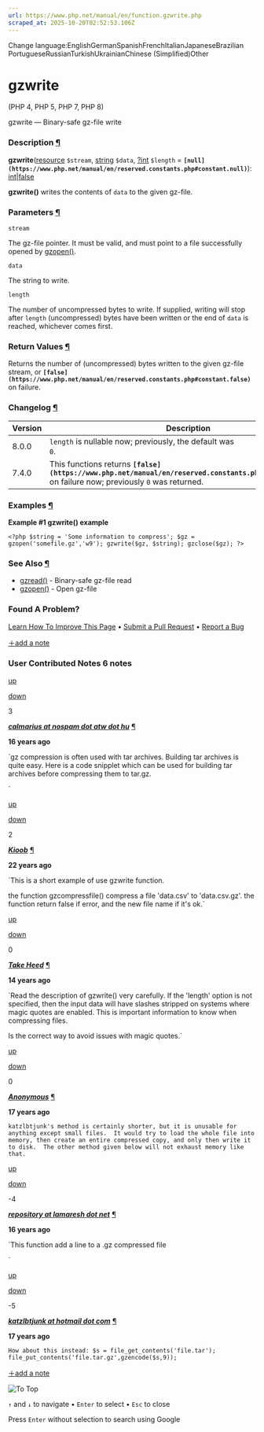 ```yaml
---
url: https://www.php.net/manual/en/function.gzwrite.php
scraped_at: 2025-10-20T02:52:53.106Z
---
```


Change language:EnglishGermanSpanishFrenchItalianJapaneseBrazilian PortugueseRussianTurkishUkrainianChinese (Simplified)Other

# gzwrite

(PHP 4, PHP 5, PHP 7, PHP 8)

gzwrite — Binary-safe gz-file write

### Description [¶](https://www.php.net/manual/en/function.gzwrite.php\#refsect1-function.gzwrite-description)

**gzwrite**([resource](https://www.php.net/manual/en/language.types.resource.php) `$stream`, [string](https://www.php.net/manual/en/language.types.string.php) `$data`, [?](https://www.php.net/manual/en/language.types.null.php)[int](https://www.php.net/manual/en/language.types.integer.php) `$length` = **`[null](https://www.php.net/manual/en/reserved.constants.php#constant.null)`**): [int](https://www.php.net/manual/en/language.types.integer.php)\|[false](https://www.php.net/manual/en/language.types.singleton.php)

**gzwrite()** writes the contents of
`data` to the given gz-file.


### Parameters [¶](https://www.php.net/manual/en/function.gzwrite.php\#refsect1-function.gzwrite-parameters)

`stream`

The gz-file pointer. It must be valid, and must point to a file
successfully opened by [gzopen()](https://www.php.net/manual/en/function.gzopen.php).


`data`

The string to write.


`length`

The number of uncompressed bytes to write. If supplied, writing will
stop after `length` (uncompressed) bytes have been
written or the end of `data` is reached,
whichever comes first.


### Return Values [¶](https://www.php.net/manual/en/function.gzwrite.php\#refsect1-function.gzwrite-returnvalues)


Returns the number of (uncompressed) bytes written to the given gz-file
stream, or **`[false](https://www.php.net/manual/en/reserved.constants.php#constant.false)`** on failure.


### Changelog [¶](https://www.php.net/manual/en/function.gzwrite.php\#refsect1-function.gzwrite-changelog)

| Version | Description |
| --- | --- |
| 8.0.0 | `length` is nullable now; previously, the default was<br> `0`. |
| 7.4.0 | This functions returns **`[false](https://www.php.net/manual/en/reserved.constants.php#constant.false)`** on failure now; previously `0` was returned. |

### Examples [¶](https://www.php.net/manual/en/function.gzwrite.php\#refsect1-function.gzwrite-examples)

**Example #1 **gzwrite()** example**

`<?php
$string = 'Some information to compress';
$gz = gzopen('somefile.gz','w9');
gzwrite($gz, $string);
gzclose($gz);
?>`

### See Also [¶](https://www.php.net/manual/en/function.gzwrite.php\#refsect1-function.gzwrite-seealso)

- [gzread()](https://www.php.net/manual/en/function.gzread.php) \- Binary-safe gz-file read
- [gzopen()](https://www.php.net/manual/en/function.gzopen.php) \- Open gz-file

### Found A Problem?

[Learn How To Improve This Page](https://github.com/php/doc-base/blob/master/README.md "This will take you to our contribution guidelines on GitHub")
•
[Submit a Pull Request](https://github.com/php/doc-en/blob/master/reference/zlib/functions/gzwrite.xml)
•
[Report a Bug](https://github.com/php/doc-en/issues/new?body=From%20manual%20page:%20https:%2F%2Fphp.net%2Ffunction.gzwrite%0A%0A---)

[＋add a note](https://www.php.net/manual/add-note.php?sect=function.gzwrite&repo=en&redirect=https://www.php.net/manual/en/function.gzwrite.php)

### User Contributed Notes 6 notes

[up](https://www.php.net/manual/vote-note.php?id=88746&page=function.gzwrite&vote=up "Vote up!")

[down](https://www.php.net/manual/vote-note.php?id=88746&page=function.gzwrite&vote=down "Vote down!")

3


[**_calmarius at nospam dot atw dot hu_**](https://www.php.net/manual/en/function.gzwrite.php#88746) [¶](https://www.php.net/manual/en/function.gzwrite.php#88746)

**16 years ago**

`gz compression is often used with tar archives. Building tar archives is quite easy. Here is a code snipplet which can be used for building tar archives before compressing them to tar.gz.
<?php
//\/\/\/\/\/\/\/\/\/\/\/\/\/\/\/\/\/\/\/\
// Adds file header to the tar file, it is used before adding file content.
// f: file resource (provided by eg. fopen)
// phisfn: path to file
// archfn: path to file in archive, directory names must be followed by '/'
//\/\/\/\/\/\/\/\/\/\/\/\/\/\/\/\/\/\/\/\/\
function TarAddHeader($f,$phisfn,$archfn)
{
    $info=stat($phisfn);
    $ouid=sprintf("%6s ", decoct($info[4]));
    $ogid=sprintf("%6s ", decoct($info[5]));
    $omode=sprintf("%6s ", decoct(fileperms($phisfn)));
    $omtime=sprintf("%11s", decoct(filemtime($phisfn)));
    if (@is_dir($phisfn))
    {
         $type="5";
         $osize=sprintf("%11s ", decoct(0));
    }
    else
    {
         $type='';
         $osize=sprintf("%11s ", decoct(filesize($phisfn)));
         clearstatcache();
    }
    $dmajor = '';
    $dminor = '';
    $gname = '';
    $linkname = '';
    $magic = '';
    $prefix = '';
    $uname = '';
    $version = '';
    $chunkbeforeCS=pack("a100a8a8a8a12A12",$archfn, $omode, $ouid, $ogid, $osize, $omtime);
    $chunkafterCS=pack("a1a100a6a2a32a32a8a8a155a12", $type, $linkname, $magic, $version, $uname, $gname, $dmajor, $dminor ,$prefix,'');
    $checksum = 0;
    for ($i=0; $i<148; $i++) $checksum+=ord(substr($chunkbeforeCS,$i,1));
    for ($i=148; $i<156; $i++) $checksum+=ord(' ');
    for ($i=156, $j=0; $i<512; $i++, $j++)    $checksum+=ord(substr($chunkafterCS,$j,1));
    fwrite($f,$chunkbeforeCS,148);
    $checksum=sprintf("%6s ",decoct($checksum));
    $bdchecksum=pack("a8", $checksum);
    fwrite($f,$bdchecksum,8);
    fwrite($f,$chunkafterCS,356);
    return true;
}
//\/\/\/\/\/\/\/\/\/\/\/\/\/\/\/\/\/\/\/\/\/
// Writes file content to the tar file must be called after a TarAddHeader
// f:file resource provided by fopen
// phisfn: path to file
//\/\/\/\/\/\/\/\/\/\/\/\/\/\/\/\/\/\/\/\/\/
function TarWriteContents($f,$phisfn)
{
    if (@is_dir($phisfn))
    {
        return;
    }
    else
    {
        $size=filesize($phisfn);
        $padding=$size % 512 ? 512-$size%512 : 0;
        $f2=fopen($phisfn,"rb");
        while (!feof($f2)) fwrite($f,fread($f2,1024*1024));
        $pstr=sprintf("a%d",$padding);
        fwrite($f,pack($pstr,''));
    }
}
//\/\/\/\/\/\/\/\/\/\/\/\/\/\/\/\/\/\/\/\/
// Adds 1024 byte footer at the end of the tar file
// f: file resource
//\/\/\/\/\/\/\/\/\/\/\/\/\/\/\/\/\/\/\/\/
function TarAddFooter($f)
{
    fwrite($f,pack('a1024',''));
}
?>`

[up](https://www.php.net/manual/vote-note.php?id=34955&page=function.gzwrite&vote=up "Vote up!")

[down](https://www.php.net/manual/vote-note.php?id=34955&page=function.gzwrite&vote=down "Vote down!")

2


[**_Kioob_**](https://www.php.net/manual/en/function.gzwrite.php#34955) [¶](https://www.php.net/manual/en/function.gzwrite.php#34955)

**22 years ago**

`This is a short example of use gzwrite function.
<?php
function gzcompressfile($source,$level=false){
    $dest=$source.'.gz';
    $mode='wb'.$level;
    $error=false;
    if($fp_out=gzopen($dest,$mode)){
        if($fp_in=fopen($source,'rb')){
            while(!feof($fp_in))
                gzwrite($fp_out,fread($fp_in,1024*512));
            fclose($fp_in);
            }
          else $error=true;
        gzclose($fp_out);
        }
      else $error=true;
    if($error) return false;
      else return $dest;
    }
?>
the function gzcompressfile() compress a file 'data.csv' to 'data.csv.gz'. the function return false if error, and the new file name if it's ok.`

[up](https://www.php.net/manual/vote-note.php?id=100799&page=function.gzwrite&vote=up "Vote up!")

[down](https://www.php.net/manual/vote-note.php?id=100799&page=function.gzwrite&vote=down "Vote down!")

0


[**_Take Heed_**](https://www.php.net/manual/en/function.gzwrite.php#100799) [¶](https://www.php.net/manual/en/function.gzwrite.php#100799)

**14 years ago**

`Read the description of gzwrite() very carefully.  If the 'length' option is not specified, then the input data will have slashes stripped on systems where magic quotes are enabled.  This is important information to know when compressing files.
<?php
$data = fread($fp, 5000);
gzwrite($fp2, $data, strlen($data));
?>
Is the correct way to avoid issues with magic quotes.`

[up](https://www.php.net/manual/vote-note.php?id=82108&page=function.gzwrite&vote=up "Vote up!")

[down](https://www.php.net/manual/vote-note.php?id=82108&page=function.gzwrite&vote=down "Vote down!")

0


[**_Anonymous_**](https://www.php.net/manual/en/function.gzwrite.php#82108) [¶](https://www.php.net/manual/en/function.gzwrite.php#82108)

**17 years ago**

`katzlbtjunk's method is certainly shorter, but it is unusable for anything except small files.  It would try to load the whole file into memory, then create an entire compressed copy, and only then write it to disk.  The other method given below will not exhaust memory like that.`

[up](https://www.php.net/manual/vote-note.php?id=88682&page=function.gzwrite&vote=up "Vote up!")

[down](https://www.php.net/manual/vote-note.php?id=88682&page=function.gzwrite&vote=down "Vote down!")

 -4


[**_repository at lamaresh dot net_**](https://www.php.net/manual/en/function.gzwrite.php#88682) [¶](https://www.php.net/manual/en/function.gzwrite.php#88682)

**16 years ago**

`This function add a line to a .gz compressed file
<?php
function AppendLineGz($file,$string) {
    if (file_exists($file)) {
        $lines = gzfile($file);
        $lines[count($lines)] = "$string\r\n";
        $input=implode($lines);
    } else {$input="$string\r\n";}
    $gz = gzopen($file,'w9');
    gzwrite($gz, $input);
    gzclose($gz);
}
?>`

[up](https://www.php.net/manual/vote-note.php?id=81314&page=function.gzwrite&vote=up "Vote up!")

[down](https://www.php.net/manual/vote-note.php?id=81314&page=function.gzwrite&vote=down "Vote down!")

 -5


[**_katzlbtjunk at hotmail dot com_**](https://www.php.net/manual/en/function.gzwrite.php#81314) [¶](https://www.php.net/manual/en/function.gzwrite.php#81314)

**17 years ago**

`How about this instead:
$s = file_get_contents('file.tar');
file_put_contents('file.tar.gz',gzencode($s,9));`

[＋add a note](https://www.php.net/manual/add-note.php?sect=function.gzwrite&repo=en&redirect=https://www.php.net/manual/en/function.gzwrite.php)

![To Top](https://www.php.net/images/to-top@2x.png)

`↑` and `↓` to navigate •
`Enter` to select •
`Esc` to close


Press `Enter` without
selection to search using Google